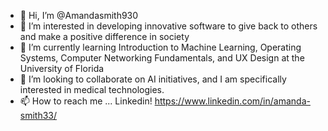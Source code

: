 - 👋 Hi, I’m @Amandasmith930
- 👀 I’m interested in developing innovative software to give back to others and make a positive difference in society
- 🌱 I’m currently learning Introduction to Machine Learning, Operating Systems, Computer Networking Fundamentals, and UX Design at the University of Florida
- 💞️ I’m looking to collaborate on AI initiatives, and I am specifically interested in medical technologies.
- 📫 How to reach me ... Linkedin! https://www.linkedin.com/in/amanda-smith33/

<!---
Amandasmith930/Amandasmith930 is a ✨ special ✨ repository because its `README.md` (this file) appears on your GitHub profile.
You can click the Preview link to take a look at your changes.
--->
